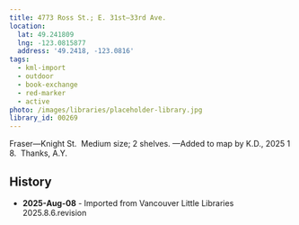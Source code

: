 ```yaml
---
title: 4773 Ross St.; E. 31st—33rd Ave.
location:
  lat: 49.241809
  lng: -123.0815877
  address: '49.2418, -123.0816'
tags:
  - kml-import
  - outdoor
  - book-exchange
  - red-marker
  - active
photo: /images/libraries/placeholder-library.jpg
library_id: 00269
---
```

Fraser—Knight St.  Medium size; 2 shelves.
—Added to map by K.D., 2025 1 8.  Thanks, A.Y.

## History
- **2025-Aug-08** - Imported from Vancouver Little Libraries 2025.8.6.revision
